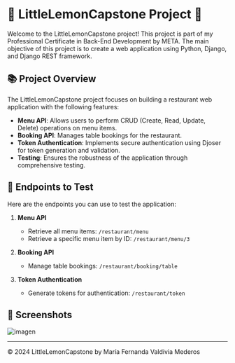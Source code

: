 # 🍋 LittleLemonCapstone Project 🍋

Welcome to the LittleLemonCapstone project! This project is part of my Professional Certificate in Back-End Development by META. The main objective of this project is to create a web application using Python, Django, and Django REST framework.

## 📚 Project Overview

The LittleLemonCapstone project focuses on building a restaurant web application with the following features:

- **Menu API**: Allows users to perform CRUD (Create, Read, Update, Delete) operations on menu items.
- **Booking API**: Manages table bookings for the restaurant.
- **Token Authentication**: Implements secure authentication using Djoser for token generation and validation.
- **Testing**: Ensures the robustness of the application through comprehensive testing.

## 🔧 Endpoints to Test

Here are the endpoints you can use to test the application:

1. **Menu API**
   - Retrieve all menu items: `/restaurant/menu`
   - Retrieve a specific menu item by ID: `/restaurant/menu/3`

2. **Booking API**
   - Manage table bookings: `/restaurant/booking/table`

3. **Token Authentication**
   - Generate tokens for authentication: `/restaurant/token`

## 📸 Screenshots
![imagen](https://github.com/fernandavalmed/LittleLemonCapstone/assets/141957404/febfd66c-2ce2-4485-be20-e541719b89bc)

---

© 2024 LittleLemonCapstone by María Fernanda Valdivia Mederos
